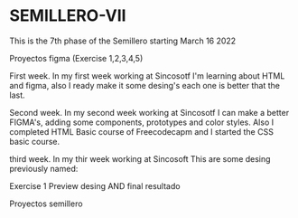 # SEMILLERO-VII


This is the 7th phase of the Semillero starting March 16 2022

Proyectos figma (Exercise 1,2,3,4,5)

First week.
In my first week working at Sincosotf I'm learning about HTML and figma, also I ready make it some desing's each one is better that the last. 

Second week.
In my second week working at Sincosotf I can make a better FIGMA's, adding some components, prototypes and color styles. Also I completed HTML Basic course of Freecodecapm and I started the CSS basic course.




third week.
In my thir week working at Sincosoft
This are some desing previously named:

Exercise 1
Preview desing AND final resultado



Proyectos semillero

